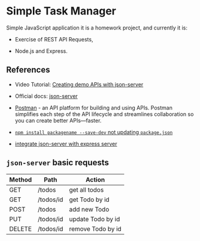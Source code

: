 # Simple Task Manager

Simple JavaScript application it is a homework project, and currently it is:

* Exercise of REST API Requests,

* Node.js and Express.

## References

* Video Tutorial: [Creating demo APIs with json-server](https://egghead.io/lessons/javascript-creating-demo-apis-with-json-server)

* Official docs: [json-server](https://github.com/typicode/json-server)

* [Postman](https://www.postman.com/downloads/) - an API platform for building and using APIs. Postman simplifies each step of the API lifecycle and streamlines collaboration so you can create better APIs—faster.

* [`npm install packagename --save-dev` not updating `package.json`](https://stackoverflow.com/a/62706498/6543935)

* [integrate json-server with express server](https://github.com/typicode/json-server/issues/253)

## `json-server` basic requests


|Method |Path       |Action             |
| ---   | ---       | ---               |
|GET	|/todos	    |get all todos      |
|GET	|/todos/id	|get Todo by id     |
|POST	|/todos	    |add new Todo       |
|PUT	|/todos/id	|update Todo by id  |
|DELETE	|/todos/id	|remove Todo by id  |
